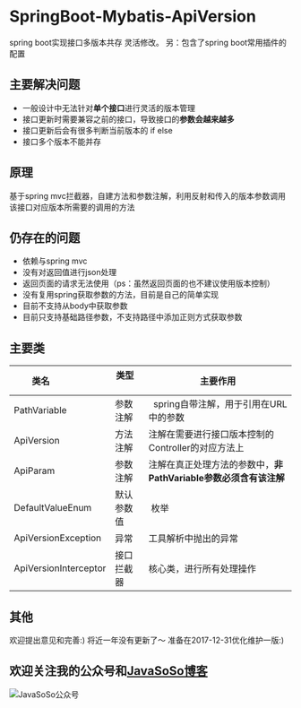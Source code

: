 # SpringBoot-Mybatis-ApiVersion
spring boot实现接口多版本共存 灵活修改。 另：包含了spring boot常用插件的配置

## 主要解决问题
- 一般设计中无法针对**单个接口**进行灵活的版本管理
- 接口更新时需要兼容之前的接口，导致接口的**参数会越来越多**
- 接口更新后会有很多判断当前版本的 if else
- 接口多个版本不能并存

## 原理
基于spring mvc拦截器，自建方法和参数注解，利用反射和传入的版本参数调用该接口对应版本所需要的调用的方法

## 仍存在的问题
- 依赖与spring mvc
- 没有对返回值进行json处理
- 返回页面的请求无法使用（ps：虽然返回页面的也不建议使用版本控制）
- 没有复用spring获取参数的方法，目前是自己的简单实现
- 目前不支持从body中获取参数
- 目前只支持基础路径参数，不支持路径中添加正则方式获取参数

## 主要类
| 类名                 |类型     | 主要作用                                                       |
| -------------------- | ------- | ------------------------------------------------------------ |
| PathVariable         | 参数注解 |   spring自带注解，用于引用在URL中的参数 |
| ApiVersion           | 方法注解 |   注解在需要进行接口版本控制的Controller的对应方法上|
| ApiParam             | 参数注解  |  注解在真正处理方法的参数中，**非PathVariable参数必须含有该注解** |
| DefaultValueEnum     | 默认参数值 | 枚举|
| ApiVersionException  | 异常       | 工具解析中抛出的异常|
| ApiVersionInterceptor| 接口拦截器  | 核心类，进行所有处理操作|

## 其他
欢迎提出意见和完善:)
将近一年没有更新了～ 准备在2017-12-31优化维护一版:)

## 欢迎关注我的公众号和[JavaSoSo博客](http://www.javasoso.com)
![JavaSoSo公众号](https://i.loli.net/2017/11/24/5a177ebc75827.jpg) 
